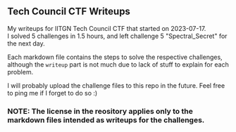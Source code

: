 ## Tech Council CTF Writeups

My writeups for IITGN Tech Council CTF that started on 2023-07-17.  
I solved 5 challenges in 1.5 hours, and left challenge 5 "Spectral_Secret" for the next day.

Each markdown file contains the steps to solve the respective challenges,
although the `writeup` part is not much due to lack of stuff to explain for each problem.

I will probably upload the challenge files to this repo in the future. Feel free to ping me if I forget to do so :)

### NOTE: The license in the reository applies only to the markdown files intended as writeups for the challenges.

